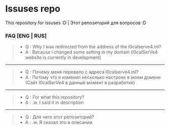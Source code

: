 # Issuses repo
This repository for issuses :D |
Этот репозиторий для вопросов :D

### FAQ [ENG | RUS]
> * Q : Why I was redirected from the address of the l0calserve4.ml?
> * A : Because i changed some setting in my domain (l0calSerVe4 website is currently in development)
----------
> * Q : Почему меня перевело с адреса l0calserve4.ml?
> * A : Потому что я изменил несколько настроек в моем домене (Сайт l0calSerVe4 в данный момент в разработке)
----------
> * Q : For what this repository?
> * A : .w. I said it in description
----------
> * Q : Для чего этот репозиторий?
> * A : .w. Я сказал это в описании


